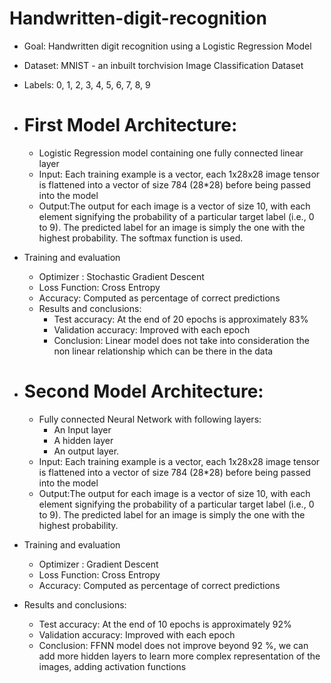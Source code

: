 # Handwritten-digit-recognition
- Goal: Handwritten digit recognition using a Logistic Regression Model 
- Dataset: MNIST - an inbuilt torchvision Image Classification Dataset
- Labels: 0, 1, 2, 3, 4, 5, 6, 7, 8, 9
  
- # First Model Architecture: 
  - Logistic Regression model containing one fully connected linear layer 
  - Input: Each training example is a vector, each 1x28x28 image tensor is flattened into a vector of size 784 (28*28) before being passed into the model
  - Output:The output for each image is a vector of size 10, with each element signifying the probability of a particular target label (i.e., 0 to 9). The predicted label for an image is simply the one with the highest probability. The softmax function is used.
- Training and evaluation
    - Optimizer : Stochastic Gradient Descent
    - Loss Function: Cross Entropy
    - Accuracy: Computed as percentage of correct predictions
  - Results and conclusions:
     - Test accuracy: At the end of 20 epochs is approximately 83%
     - Validation accuracy: Improved with each epoch
     - Conclusion: Linear model does not take into consideration the non linear relationship which can be there in the data
       
 - # Second Model Architecture:
   - Fully connected Neural Network with following layers:
        - An Input layer
        - A  hidden layer
        - An output layer. 
    - Input: Each training example is a vector, each 1x28x28 image tensor is flattened into a vector of size 784 (28*28) before being passed into the model
    - Output:The output for each image is a vector of size 10, with each element signifying the probability of a particular target label (i.e., 0 to 9). The predicted label for an image is simply the one with the highest probability.
  - Training and evaluation
    - Optimizer : Gradient Descent
    - Loss Function: Cross Entropy
    - Accuracy: Computed as percentage of correct predictions
  - Results and conclusions:
    - Test accuracy: At the end of 10 epochs is approximately 92%
    - Validation accuracy: Improved with each epoch
    - Conclusion: FFNN model does not improve beyond 92 %, we can add more hidden layers to learn more complex representation of the images, adding activation functions


